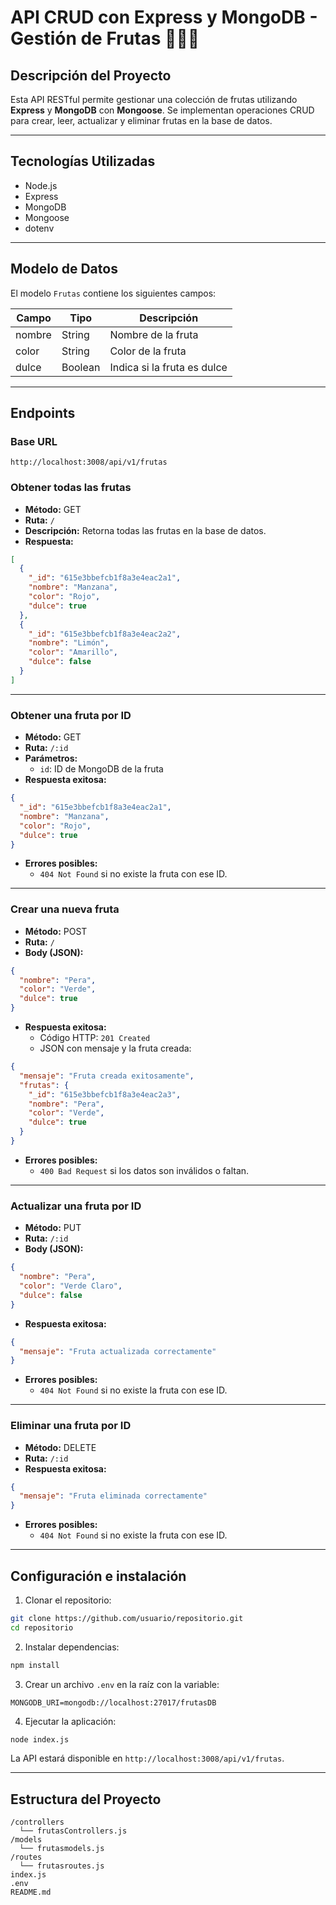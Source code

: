 # API CRUD con Express y MongoDB - Gestión de Frutas 🍎🍌🍇

## Descripción del Proyecto

Esta API RESTful permite gestionar una colección de frutas utilizando **Express** y **MongoDB** con **Mongoose**. Se implementan operaciones CRUD para crear, leer, actualizar y eliminar frutas en la base de datos.

---

## Tecnologías Utilizadas

- Node.js
- Express
- MongoDB
- Mongoose
- dotenv

---

## Modelo de Datos

El modelo `Frutas` contiene los siguientes campos:

| Campo  | Tipo    | Descripción               |
|--------|---------|---------------------------|
| nombre | String  | Nombre de la fruta         |
| color  | String  | Color de la fruta          |
| dulce  | Boolean | Indica si la fruta es dulce|

---

## Endpoints

### Base URL

```
http://localhost:3008/api/v1/frutas
```

### Obtener todas las frutas

- **Método:** GET  
- **Ruta:** `/`  
- **Descripción:** Retorna todas las frutas en la base de datos.  
- **Respuesta:**

```json
[
  {
    "_id": "615e3bbefcb1f8a3e4eac2a1",
    "nombre": "Manzana",
    "color": "Rojo",
    "dulce": true
  },
  {
    "_id": "615e3bbefcb1f8a3e4eac2a2",
    "nombre": "Limón",
    "color": "Amarillo",
    "dulce": false
  }
]
```

---

### Obtener una fruta por ID

- **Método:** GET  
- **Ruta:** `/:id`  
- **Parámetros:**  
  - `id`: ID de MongoDB de la fruta  
- **Respuesta exitosa:**

```json
{
  "_id": "615e3bbefcb1f8a3e4eac2a1",
  "nombre": "Manzana",
  "color": "Rojo",
  "dulce": true
}
```

- **Errores posibles:**  
  - `404 Not Found` si no existe la fruta con ese ID.

---

### Crear una nueva fruta

- **Método:** POST  
- **Ruta:** `/`  
- **Body (JSON):**

```json
{
  "nombre": "Pera",
  "color": "Verde",
  "dulce": true
}
```

- **Respuesta exitosa:**  
  - Código HTTP: `201 Created`  
  - JSON con mensaje y la fruta creada:

```json
{
  "mensaje": "Fruta creada exitosamente",
  "frutas": {
    "_id": "615e3bbefcb1f8a3e4eac2a3",
    "nombre": "Pera",
    "color": "Verde",
    "dulce": true
  }
}
```

- **Errores posibles:**  
  - `400 Bad Request` si los datos son inválidos o faltan.

---

### Actualizar una fruta por ID

- **Método:** PUT  
- **Ruta:** `/:id`  
- **Body (JSON):**

```json
{
  "nombre": "Pera",
  "color": "Verde Claro",
  "dulce": false
}
```

- **Respuesta exitosa:**

```json
{
  "mensaje": "Fruta actualizada correctamente"
}
```

- **Errores posibles:**  
  - `404 Not Found` si no existe la fruta con ese ID.

---

### Eliminar una fruta por ID

- **Método:** DELETE  
- **Ruta:** `/:id`  
- **Respuesta exitosa:**

```json
{
  "mensaje": "Fruta eliminada correctamente"
}
```

- **Errores posibles:**  
  - `404 Not Found` si no existe la fruta con ese ID.

---

## Configuración e instalación

1. Clonar el repositorio:

```bash
git clone https://github.com/usuario/repositorio.git
cd repositorio
```

2. Instalar dependencias:

```bash
npm install
```

3. Crear un archivo `.env` en la raíz con la variable:

```
MONGODB_URI=mongodb://localhost:27017/frutasDB
```

4. Ejecutar la aplicación:

```bash
node index.js
```

La API estará disponible en `http://localhost:3008/api/v1/frutas`.

---

## Estructura del Proyecto

```
/controllers
  └── frutasControllers.js
/models
  └── frutasmodels.js
/routes
  └── frutasroutes.js
index.js
.env
README.md
```

